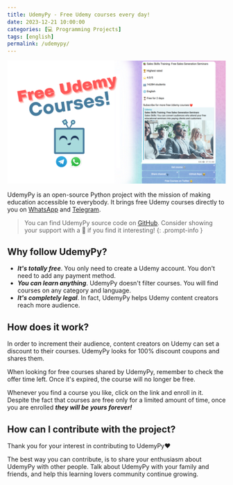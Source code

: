 ```yaml
---
title: UdemyPy - Free Udemy courses every day!
date: 2023-12-21 10:00:00
categories: [💻 Programming Projects]
tags: [english]
permalink: /udemypy/
---
```


![png](/assets/img/posts/2023-12-21-udemypy/heading.png)

UdemyPy is an open-source Python project with the mission of making education accessible to everybody. It brings free Udemy courses directly to you on [WhatsApp](https://www.whatsapp.com/channel/0029VaHwvWZ7NoZsk8UOUl0z) and [Telegram](https://t.me/freecourses000).

> You can find UdemyPy source code on [GitHub](https://github.com/dylannalex/udemypy). Consider showing your support with a 🌟 if you find it interesting!
{: .prompt-info }

## Why follow UdemyPy?

- ***It's totally free***. You only need to create a Udemy account. You don't
  need to add any payment method.
- ***You can learn anything***. UdemyPy doesn't filter courses. You will find
  courses on any category and language.
- ***It's completely legal***. In fact, UdemyPy helps Udemy content creators
  reach more audience.

## How does it work?

In order to increment their audience, content creators on Udemy can set a discount
to their courses. UdemyPy looks for 100% discount coupons and shares them.  

When looking for free courses shared by UdemyPy, remember to check the offer time
left. Once it's expired, the course will no longer be free.

Whenever you find a course you like, click on the link and enroll in it. Despite
the fact that courses are free only for a limited amount of time, once you are
enrolled ***they will be yours forever!***

## How can I contribute with the project?

Thank you for your interest in contributing to UdemyPy❤️

The best way you can contribute, is to share your enthusiasm about UdemyPy with
other people. Talk about UdemyPy with your family and friends, and help this
learning lovers community continue growing.

